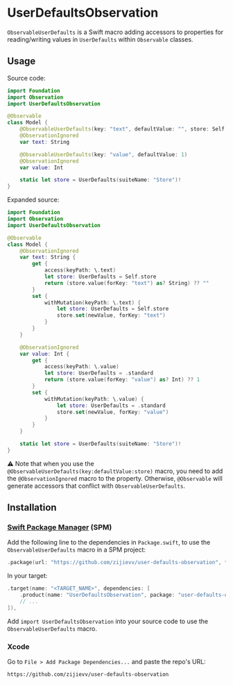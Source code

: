 # UserDefaultsObservation

`ObservableUserDefaults` is a Swift macro adding accessors to properties for reading/writing values in `UserDefaults` within `Observable` classes.

## Usage

Source code:

```swift
import Foundation
import Observation
import UserDefaultsObservation

@Observable
class Model {
    @ObservableUserDefaults(key: "text", defaultValue: "", store: Self.store)
    @ObservationIgnored
    var text: String

    @ObservableUserDefaults(key: "value", defaultValue: 1)
    @ObservationIgnored
    var value: Int

    static let store = UserDefaults(suiteName: "Store")!
}
```

Expanded source:

```swift
import Foundation
import Observation
import UserDefaultsObservation

@Observable
class Model {
    @ObservationIgnored
    var text: String {
        get {
            access(keyPath: \.text)
            let store: UserDefaults = Self.store
            return (store.value(forKey: "text") as? String) ?? ""
        }
        set {
            withMutation(keyPath: \.text) {
                let store: UserDefaults = Self.store
                store.set(newValue, forKey: "text")
            }
        }
    }

    @ObservationIgnored
    var value: Int {
        get {
            access(keyPath: \.value)
            let store: UserDefaults = .standard
            return (store.value(forKey: "value") as? Int) ?? 1
        }
        set {
            withMutation(keyPath: \.value) {
                let store: UserDefaults = .standard
                store.set(newValue, forKey: "value")
            }
        }
    }

    static let store = UserDefaults(suiteName: "Store")!
}
```

⚠️ Note that when you use the `@ObservableUserDefaults(key:defaultValue:store)` macro, you need to add the `@ObservationIgnored` macro to the property. Otherwise, `@Observable` will generate accessors that conflict with `ObservableUserDefaults`.

## Installation

### [Swift Package Manager](https://www.swift.org/package-manager/) (SPM)

Add the following line to the dependencies in `Package.swift`, to use the `ObservableUserDefaults` macro in a SPM project:

```swift
.package(url: "https://github.com/zijievv/user-defaults-observation", from: "0.1.0"),
```

In your target:

```swift
.target(name: "<TARGET_NAME>", dependencies: [
    .product(name: "UserDefaultsObservation", package: "user-defaults-observation"),
    // ...
]),
```

Add `import UserDefaultsObservation` into your source code to use the `ObservableUserDefaults` macro.

### Xcode

Go to `File > Add Package Dependencies...` and paste the repo's URL:

```
https://github.com/zijievv/user-defaults-observation
```
